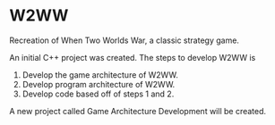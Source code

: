 # W2WW
Recreation of When Two Worlds War, a classic strategy game.

An initial C++ project was created. The steps to develop W2WW is
1. Develop the game architecture of W2WW.
2. Develop program architecture of W2WW.
3. Develop code based off of steps 1 and 2.

A new project called Game Architecture Development will be created.
